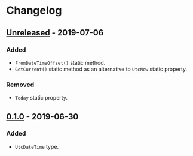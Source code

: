 # Changelog

## [Unreleased] - 2019-07-06
### Added
- `FromDateTimeOffset()` static method.
- `GetCurrent()` static method as an alternative to `UtcNow` static property.
### Removed
- `Today` static property.

## [0.1.0] - 2019-06-30
### Added
- `UtcDateTime` type.

[Unreleased]: https://github.com/qbit86/instantia/compare/instantia-0.1.0...HEAD
[0.1.0]: https://github.com/qbit86/instantia/releases/tag/instantia-0.1.0
